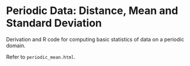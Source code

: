 # Periodic Data: Distance, Mean and Standard Deviation

Derivation and R code for computing basic statistics of data on a periodic domain.

Refer to `periodic_mean.html`.